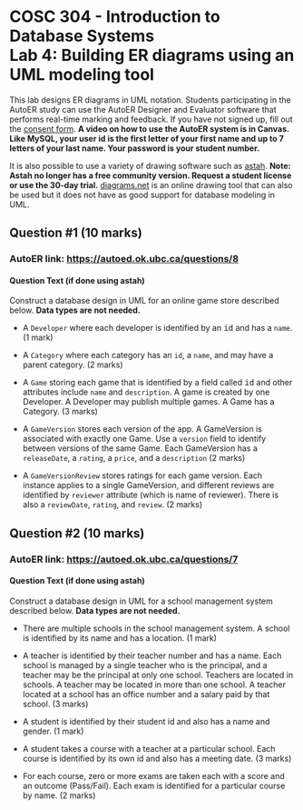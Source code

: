 # COSC 304 - Introduction to Database Systems<br>Lab 4: Building ER diagrams using an UML modeling tool

This lab designs ER diagrams in UML notation. Students participating in the AutoER study can use the AutoER Designer and Evaluator software that performs real-time marking and feedback. If you have not signed up, fill out the <a href="https://ubc.ca1.qualtrics.com/jfe/form/SV_1YtWwaxpaX7sx1A">consent form</a>. <strong>A video on how to use the AutoER system is in Canvas. Like MySQL, your user id is the first letter of your first name and up to 7 letters of your last name. Your password is your student number.</strong></p>

It is also possible to use a variety of drawing software such as [astah](http://astah.net/editions). <strong>Note: Astah no longer has a free community version. Request a student license or use the 30-day trial.</strong> <a href="https://diagrams.net/">diagrams.net</a> is an online drawing tool that can also be used but it does not have as good support for database modeling in UML.


## Question #1 (10 marks)

<h3>AutoER link: <a href="https://autoed.ok.ubc.ca/questions/8">https://autoed.ok.ubc.ca/questions/8</a></h3>

<h4>Question Text (if done using astah)</h4>

Construct a database design in UML for an online game store described below. **Data types are not needed.**

- A `Developer` where each developer is identified by an <tt>id</tt> and has a `name`. (1 mark)

- A `Category` where each category has an `id`, a `name`, and may have a parent category. (2 marks)

- A `Game` storing each game that is identified by a field called <tt>id</tt> and other attributes include `name` and `description`. A game is created by one Developer. A Developer may publish multiple games. A Game has a Category. (3 marks)

- A `GameVersion` stores each version of the app. A GameVersion is associated with exactly one Game. Use a `version` field to identify between versions of the same Game. Each GameVersion has a `releaseDate`, a `rating`, a `price`, and a `description` (2 marks)

- A `GameVersionReview` stores ratings for each game version. Each instance applies to a single GameVersion, and different reviews are identified by `reviewer` attribute (which is name of reviewer). There is also a `reviewDate`, `rating`, and `review`. (2 marks)


## Question #2 (10 marks)

<h3>AutoER link: <a href="https://autoed.ok.ubc.ca/questions/7">https://autoed.ok.ubc.ca/questions/7</a></h3>

<h4>Question Text (if done using astah)</h4>

Construct a database design in UML for a school management system described below. **Data types are not needed.**

- There are multiple schools in the school management system. A school is identified by its name and has a location. (1 mark)</li>

- A teacher is identified by their teacher number and has a name. Each school is managed by a single teacher who is the principal, and a teacher may be the principal at only one school. Teachers are located in schools. A teacher may be located in more than one school. A teacher located at a school has an office number and a salary paid by that school. (3 marks)

- A student is identified by their student id and also has a name and gender. (1 mark)

- A student takes a course with a teacher at a particular school. Each course is identified by its own id and also has a meeting date.  (3 marks)

- For each course, zero or more exams are taken each with a score and an outcome (Pass/Fail). Each exam is identified for a particular course by name.  (2 marks)
